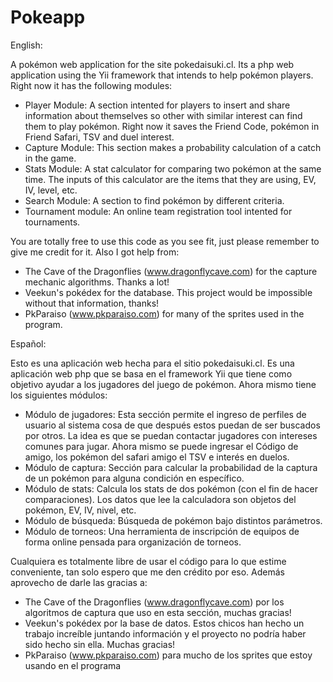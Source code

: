 Pokeapp
=======

English:

A pokémon web application for the site pokedaisuki.cl. Its a php web application using the Yii framework that intends to help pokémon players.
Right now it has the following modules:

- Player Module: A section intented for players to insert and share information about themselves so other with similar interest can find them to play pokémon. Right now it saves the 
Friend Code, pokémon in Friend Safari, TSV and duel interest. 
- Capture Module: This section makes a probability calculation of a catch in the game. 
- Stats Module: A stat calculator for comparing two pokémon at the same time. The inputs of this calculator are the items that they are using, EV, IV, level, etc.
- Search Module: A section to find pokémon by different criteria. 
- Tournament module: An online team registration tool intented for tournaments.

You are totally free to use this code as you see fit, just please remember to give me credit for it. Also I got help from:
- The Cave of the Dragonflies (www.dragonflycave.com) for the capture mechanic algorithms. Thanks a lot!
- Veekun's pokédex for the database. This project would be impossible without that information, thanks!
- PkParaiso (www.pkparaiso.com) for many of the sprites used in the program.

Español:

Esto es una aplicación web hecha para el sitio pokedaisuki.cl. Es una aplicación web php que se basa en el framework Yii que tiene como objetivo ayudar a los jugadores del juego de pokémon.
Ahora mismo tiene los siguientes módulos:

- Módulo de jugadores: Esta sección permite el ingreso de perfiles de usuario al sistema cosa de que después estos puedan de ser buscados por otros. La idea es que se puedan contactar jugadores
con intereses comunes para jugar. Ahora mismo se puede ingresar el Código de amigo, los pokémon del safari amigo el TSV e interés en duelos.
- Módulo de captura: Sección para calcular la probabilidad de la captura de un pokémon para alguna condición en específico.
- Módulo de stats: Calcula los stats de dos pokémon (con el fin de hacer comparaciones). Los datos que lee la calculadora son objetos del pokémon, EV, IV, nivel, etc.
- Módulo de búsqueda: Búsqueda de pokémon bajo distintos parámetros. 
- Módulo de torneos: Una herramienta de inscripción de equipos de forma online pensada para organización de torneos.

Cualquiera es totalmente libre de usar el código para lo que estime conveniente, tan solo espero que me den crédito por eso. Además aprovecho de darle las gracias a:
- The Cave of the Dragonflies (www.dragonflycave.com) por los algoritmos de captura que uso en esta sección, muchas gracias!
- Veekun's pokédex por la base de datos. Estos chicos han hecho un trabajo increíble juntando información y el proyecto no podría haber sido hecho sin ella. Muchas gracias!
- PkParaiso (www.pkparaiso.com) para mucho de los sprites que estoy usando en el programa